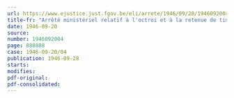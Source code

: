 ```yaml
---
url: https://www.ejustice.just.fgov.be/eli/arrete/1946/09/20/1946092004/justel
title-fr: "Arrêté ministériel relatif à l'octroi et à la retenue de timbres de lait et de matières grasses à certaines catégories de producteurs (abrogé par AM 18-11-1946, art. 9)"
date: 1946-09-20
source:
number: 1946092004
page: 888888
case: 1946-09-20/04
publication: 1946-09-28
starts:
modifies:
pdf-original:
pdf-consolidated:
---
```


